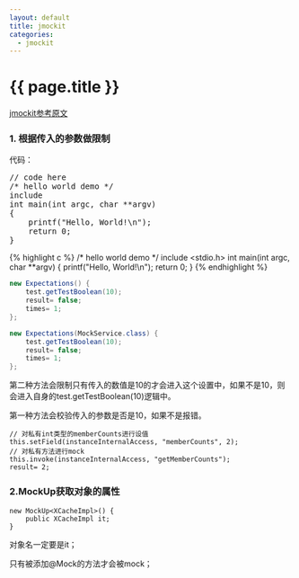 ```yaml
---
layout: default
title: jmockit 
categories:
  - jmockit
---
```


# {{ page.title }}

[jmockit参考原文](http://www.iteye.com/blogs/tag/jmockit)

### 1. 根据传入的参数做限制
代码：
<pre class="prettyPrint">
// code here
/* hello world demo */
include <stdio.h>
int main(int argc, char **argv)
{
    printf("Hello, World!\n");
    return 0;
}
</pre>

{% highlight c %}
/* hello world demo */
include <stdio.h>
int main(int argc, char **argv)
{
    printf("Hello, World!\n");
    return 0;
}
{% endhighlight %}

```java
new Expectations() {
	test.getTestBoolean(10);
	result= false;
	times= 1;
};

new Expectations(MockService.class) {
	test.getTestBoolean(10);
	result= false;
	times= 1;
};
```

第二种方法会限制只有传入的数值是10的才会进入这个设置中，如果不是10，则会进入自身的test.getTestBoolean(10)逻辑中。

第一种方法会校验传入的参数是否是10，如果不是报错。

	// 对私有int类型的memberCounts进行设值
	this.setField(instanceInternalAccess, "memberCounts", 2);
	// 对私有方法进行mock
	this.invoke(instanceInternalAccess, "getMemberCounts");
	result= 2;


### 2.MockUp获取对象的属性

	new MockUp<XCacheImpl>() {
		public XCacheImpl it;
	}

对象名一定要是it；

只有被添加@Mock的方法才会被mock；
